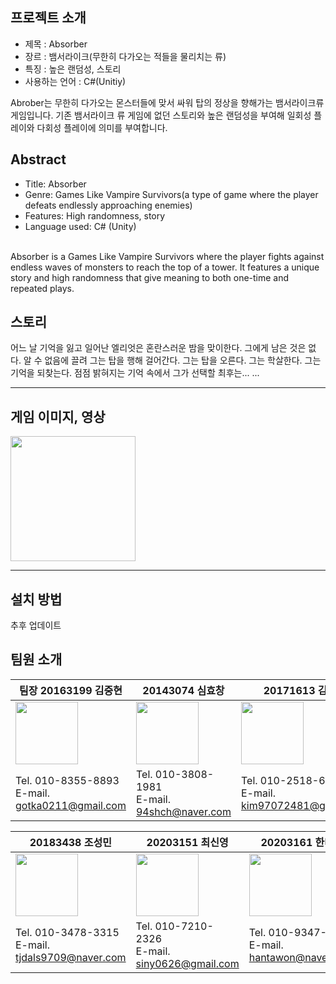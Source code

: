 ## 프로젝트 소개

 - 제목 : Absorber
 - 장르 : 뱀서라이크(무한히 다가오는 적들을 물리치는 류)
 - 특징 : 높은 랜덤성, 스토리
 - 사용하는 언어 : C#(Unitiy)


  Abrober는 무한히 다가오는 몬스터들에 맞서 싸워 탑의 정상을 향해가는 뱀서라이크류 게임입니다. 기존 뱀서라이크 류 게임에 없던 스토리와 높은 랜덤성을 부여해 일회성 플레이와 다회성 플레이에 의미를 부여합니다. 


## Abstract


-   Title: Absorber
-   Genre:  Games Like Vampire Survivors(a type of game where the player defeats endlessly approaching enemies)
-   Features: High randomness, story
-   Language used: C# (Unity)

<br>
Absorber is a Games Like Vampire Survivors where the player fights against endless waves of monsters to reach the top of a tower. It features a unique story and high randomness that give meaning to both one-time and repeated plays. 
 
## 스토리


어느 날 기억을 잃고 일어난 엘리엇은 혼란스러운 밤을 맞이한다. 그에게 남은 것은 없다. 알 수 없음에 끌려 그는 탑을 행해 걸어간다. 그는 탑을 오른다. 그는 학살한다. 그는 기억을 되찾는다. 점점 밝혀지는 기억 속에서 그가 선택할 최후는... ...



----
## 게임 이미지, 영상

<img src="./pagesource/player.jpg"  width="200" height="200"/>

----
## 설치 방법

추후 업데이트



## 팀원 소개

 
 팀장 20163199 김중현                               | 20143074 심효창                                   |  20171613 김효종 | 
 ----| ----| ----| 
 <img src="./pagesource/profile.jpg"  width="100" height="100"/> |<img src="./pagesource/profile.jpg"  width="100" height="100"/> |<img src="./pagesource/profile.jpg"  width="100" height="100"/> |
 Tel. 010-8355-8893 <br> E-mail. gotka0211@gmail.com|Tel. 010-3808-1981 <br> E-mail. 94shch@naver.com   |Tel. 010-2518-6146 <br> E-mail. kim97072481@gmail.com|
 

 20183438 조성민                                     | 20203151 최신영                                   |  20203161 한태원 | 
 ----|----|  ----|
 <img src="./pagesource/profile.jpg"  width="100" height="100"/>  |<img src="./pagesource/profile.jpg"  width="100" height="100"/> | <img src="./pagesource/profile.jpg"  width="100" height="100"/> |
 Tel. 010-3478-3315 <br> E-mail. tjdals9709@naver.com| Tel. 010-7210-2326 <br> E-mail. siny0626@gmail.com| Tel. 010-9347-2444 <br> E-mail. hantawon@naver.com|
